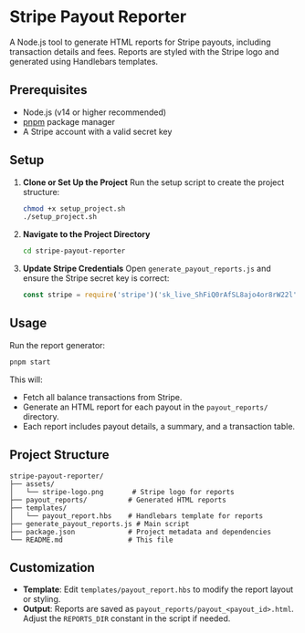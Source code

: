 # Stripe Payout Reporter

A Node.js tool to generate HTML reports for Stripe payouts, including transaction details and fees. Reports are styled with the Stripe logo and generated using Handlebars templates.

## Prerequisites

- Node.js (v14 or higher recommended)
- [pnpm](https://pnpm.io/) package manager
- A Stripe account with a valid secret key

## Setup

1. **Clone or Set Up the Project**
   Run the setup script to create the project structure:
   ```bash
   chmod +x setup_project.sh
   ./setup_project.sh
   ```

2. **Navigate to the Project Directory**
   ```bash
   cd stripe-payout-reporter
   ```

3. **Update Stripe Credentials**
   Open `generate_payout_reports.js` and ensure the Stripe secret key is correct:
   ```javascript
   const stripe = require('stripe')('sk_live_ShFiQ0rAfSL8ajo4or8rW22l');
   ```

## Usage

Run the report generator:
```bash
pnpm start
```

This will:
- Fetch all balance transactions from Stripe.
- Generate an HTML report for each payout in the `payout_reports/` directory.
- Each report includes payout details, a summary, and a transaction table.

## Project Structure

```
stripe-payout-reporter/
├── assets/
│   └── stripe-logo.png       # Stripe logo for reports
├── payout_reports/          # Generated HTML reports
├── templates/
│   └── payout_report.hbs    # Handlebars template for reports
├── generate_payout_reports.js # Main script
├── package.json             # Project metadata and dependencies
└── README.md                # This file
```

## Customization

- **Template**: Edit `templates/payout_report.hbs` to modify the report layout or styling.
- **Output**: Reports are saved as `payout_reports/payout_<payout_id>.html`. Adjust the `REPORTS_DIR` constant in the script if needed.
